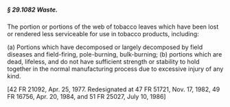 ##### § 29.1082 Waste. #####

The portion or portions of the web of tobacco leaves which have been lost or rendered less serviceable for use in tobacco products, including:

(a) Portions which have decomposed or largely decomposed by field diseases and field-firing, pole-burning, bulk-burning; (b) portions which are dead, lifeless, and do not have sufficient strength or stability to hold together in the normal manufacturing process due to excessive injury of any kind.

[42 FR 21092, Apr. 25, 1977. Redesignated at 47 FR 51721, Nov. 17, 1982, 49 FR 16756, Apr. 20, 1984, and 51 FR 25027, July 10, 1986]